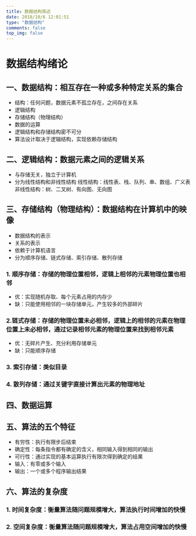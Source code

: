 ```yaml
---
title: 数据结构简述
date: 2018/10/6 12:01:51
type: "数据结构"
comments: false
top_img: false
---
```


# 数据结构绪论
## 一、数据结构：相互存在一种或多种特定关系的集合
- 结构：任何问题，数据元素不孤立存在，之间存在关系  
- 逻辑结构
- 存储结构（物理结构）
- 数据的运算
- 逻辑结构和存储结构密不可分
- 算法设计取决于逻辑结构，实现依赖存储结构
## 二、逻辑结构：数据元素之间的逻辑关系
- 与存储无关，独立于计算机
- 分为线性结构和非线性结构
线性结构：线性表、栈、队列、串、数组、广义表
非线性结构：树、二叉树、有向图、无向图
## 三、存储结构（物理结构）：数据结构在计算机中的映像
- 数据结构的表示
- 关系的表示
- 依赖于计算机语言
- 分为顺序存储、链式存储、索引存储、散列存储
### 1. 顺序存储：存储的物理位置相邻，逻辑上相邻的元素物理位置也相邻
- 优：实现随机存取、每个元素占用的内存少
- 缺：只能使用相邻的一块存储单元，产生较多的外部碎片
### 2.链式存储：存储的物理位置未必相邻，逻辑上的相邻的元素在物理位置上未必相邻，通过记录相邻元素的物理位置来找到相邻元素
- 优：无碎片产生、充分利用存储单元
- 缺：只能顺序存储
### 3. 索引存储：类似目录
### 4. 散列存储：通过关键字直接计算出元素的物理地址
## 四、数据运算
## 五、算法的五个特征
- 有穷性：执行有限步后结束
- 确定性：每条指令都有确定的含义，相同输入得到相同的输出
- 可行性：通过实现的基本运算执行有限次得到确定的结果
- 输入：有零或多个输入
- 输出：一个或多个程序输出结果
## 六、算法的复杂度
### 1. 时间复杂度：衡量算法随问题规模增大，算法执行时间增加的快慢
### 2. 空间复杂度：衡量算法随问题规模增大，算法占用空间增加的快慢